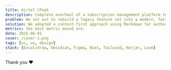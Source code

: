 ```yaml
---
title: Airtel CPaaS
description: Complete overhaul of a subscription management platform to improve usability, streamline workflows, and enhance overall user experience. The goal was to create a more intuitive and efficient platform for both administrators and end-users.
problem: We set out to rebuild a legacy feature set into a modern, fast, and accessible experience. The original flow suffered from confusing navigation, slow perceived performance, and inconsistent UI patterns across pages and domain.
solution: We adopted a content-first approach using Markdown for authoring, rendered via Nuxt Content, and a minimal component layer for consistent visuals.
metrics: the best metric moved are.
date: 2025-06-01
cover: /cover-1.png
tags: [ui, ux, design]
stack: [Excalidraw, Obsidian, Figma, Nuxt, Tailwind, Hotjar, Loom]
---
```


Thank you ❤
